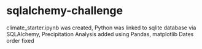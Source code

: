 # sqlalchemy-challenge
climate_starter.ipynb was created,
Python was linked to sqlite database via SQLAlchemy,
Precipitation Analysis added using Pandas, matplotlib
Dates order fixed
